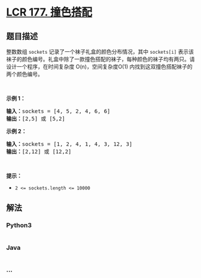 # [LCR 177. 撞色搭配](https://leetcode.cn/problems/shu-zu-zhong-shu-zi-chu-xian-de-ci-shu-lcof)



## 题目描述

<!-- 这里写题目描述 -->

<p>整数数组 <code>sockets</code> 记录了一个袜子礼盒的颜色分布情况，其中 <code>sockets[i]</code> 表示该袜子的颜色编号。礼盒中除了一款撞色搭配的袜子，每种颜色的袜子均有两只。请设计一个程序，在时间复杂度 O(n)，空间复杂度O(1) 内找到这双撞色搭配袜子的两个颜色编号。</p>

<p>&nbsp;</p>

<p><strong>示例 1：</strong></p>

<pre>
<strong>输入：</strong>sockets = [4, 5, 2, 4, 6, 6]
<strong>输出：</strong>[2,5] 或 [5,2]
</pre>

<p><strong>示例 2：</strong></p>

<pre>
<strong>输入：</strong>sockets = [1, 2, 4, 1, 4, 3, 12, 3]
<strong>输出：</strong>[2,12] 或 [12,2]</pre>

<p>&nbsp;</p>

<p><strong>提示：</strong></p>

<ul>
	<li><code>2 &lt;= sockets.length &lt;= 10000</code></li>
</ul>


## 解法

<!-- 这里可写通用的实现逻辑 -->

<!-- tabs:start -->

### **Python3**

<!-- 这里可写当前语言的特殊实现逻辑 -->

```python

```

### **Java**

<!-- 这里可写当前语言的特殊实现逻辑 -->

```java

```

### **...**

```

```

<!-- tabs:end -->
